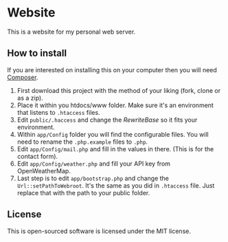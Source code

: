 # Website
This is a website for my personal web server.

## How to install
If you are interested on installing this on your computer then you will need [Composer](https://getcomposer.org/).

1. First download this project with the method of your liking (fork, clone or as a zip).
2. Place it within you htdocs/www folder. Make sure it's an environment that listens to `.htaccess` files.
3. Edit `public/.haccess` and change the *RewriteBase* so it fits your environment.
4. Within `app/Config` folder you will find the configurable files. You will need to rename the `.php.example` files to `.php`.
5. Edit `app/Config/mail.php` and fill in the values in there. (This is for the contact form).
6. Edit `app/Config/weather.php` and fill your API key from OpenWeatherMap.
7. Last step is to edit `app/bootstrap.php` and change the `Url::setPathToWebroot`. It's the same as you did in `.htaccess` file.
Just replace that with the path to your public folder.

## License
This is open-sourced software is licensed under the MIT license.


